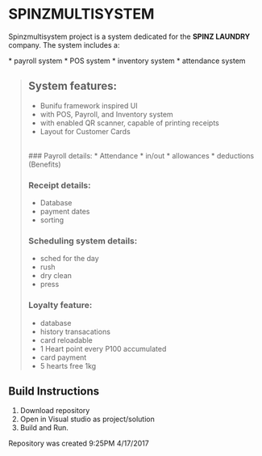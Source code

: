 SPINZMULTISYSTEM
================
<p>Spinzmultisystem project is a system dedicated for the <B>SPINZ LAUNDRY</B> company. The system includes a:</p>
 * payroll system
 * POS system
 * inventory system
 * attendance system

> ## System features:
> * Bunifu framework inspired UI
> * with POS, Payroll, and Inventory system
> * with enabled QR scanner, capable of printing receipts
> * Layout for Customer Cards
> <br>
> ### Payroll details:
>  * Attendance
>  * in/out
>  * allowances
>  * deductions (Benefits)
>
>
> ### Receipt details:
>  * Database
>  * payment dates
>  * sorting
>
>
> ### Scheduling system details:
>   * sched for the day
>   * rush
>   * dry clean
>   * press
>
>
> ### Loyalty feature:
>   * database
>   * history transacations
>   * card reloadable
>   * 1 Heart point every P100 accumulated
>   * card payment
>   * 5 hearts free 1kg
>

## Build Instructions
1. Download repository
2. Open in Visual studio as project/solution
3. Build and Run.


Repository was created 9:25PM 4/17/2017

